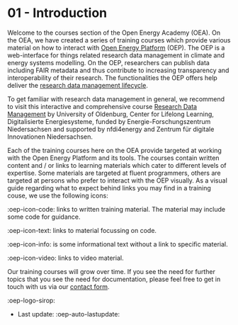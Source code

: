 # 01 - Introduction

Welcome to the courses section of the Open Energy Academy (OEA). On the OEA, we have created a series of training courses which provide various material on how to interact with [Open Energy Platform](https://openenergyplatform.org) (OEP). 
The OEP is a web-interface for things related research data management in climate and energy systems modelling. On the OEP, researchers can publish data including FAIR metadata and thus contribute to increasing transparency and interoperability of their research. The functionalities the OEP offers help deliver the [research data management lifecycle](https://liascript.github.io/course/?https://raw.githubusercontent.com/NFDI4Energy/EFZN_rdm/main/README.md#3). 

To get familiar with research data management in general, we recommend to visit this interactive and comprehensive course [Research Data Management](https://liascript.github.io/course/?https://raw.githubusercontent.com/NFDI4Energy/EFZN_rdm/main/README.md#1) by University of Oldenburg, Center for Lifelong Learning, Digitalisierte Energiesysteme, funded by Energie-Forschungszentrum Niedersachsen and supported by nfdi4energy and Zentrum für digitale Innovationen Niedersachsen. 

Each of the training courses here on the OEA provide targeted at working with the Open Energy Platform and its tools. The courses contain written content and / or links to learning materials which cater to different levels of expertise. Some materials are targeted at fluent programmers, others are targeted at persons who prefer to interact with the OEP visually.
As a visual guide regarding what to expect behind links you may find in a training couse, we use the following icons:

:oep-icon-code: links to written training material. The material may include some code for guidance.

:oep-icon-text: links to material focussing on code.

:oep-icon-info: is some informational text without a link to specific material.

:oep-icon-video: links to video material.

Our training courses will grow over time. If you see the need for further topics that you see the need for documentation, please feel free to get in touch with us via our [contact form](https://openenergyplatform.org/contact/).

:oep-logo-sirop:

- Last update: :oep-auto-lastupdate:
